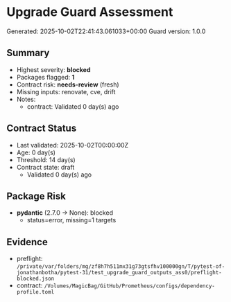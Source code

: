 # Upgrade Guard Assessment

Generated: 2025-10-02T22:41:43.061033+00:00
Guard version: 1.0.0

## Summary

- Highest severity: **blocked**
- Packages flagged: **1**
- Contract risk: **needs-review** (fresh)
- Missing inputs: renovate, cve, drift
- Notes:
  - contract: Validated 0 day(s) ago

## Contract Status

- Last validated: 2025-10-02T00:00:00Z
- Age: 0 day(s)
- Threshold: 14 day(s)
- Contract state: draft
  - Validated 0 day(s) ago

## Package Risk

- **pydantic** (2.7.0 → None): blocked
  - status=error, missing=1 targets

## Evidence

- preflight: `/private/var/folders/mg/zf8h7h511mx31g73gtsfhv100000gn/T/pytest-of-jonathanbotha/pytest-31/test_upgrade_guard_outputs_ass0/preflight-blocked.json`
- contract: `/Volumes/MagicBag/GitHub/Prometheus/configs/dependency-profile.toml`
